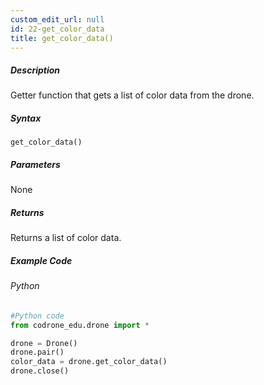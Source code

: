 ```yaml
---
custom_edit_url: null
id: 22-get_color_data
title: get_color_data()
---
```


##### Description

Getter function that gets a list of color data from the drone. <br />

##### Syntax
```get_color_data()```<br />


##### Parameters
None


##### Returns

Returns a list of color data.

##### Example Code
###### Python
```python
#Python code
from codrone_edu.drone import *

drone = Drone()
drone.pair()
color_data = drone.get_color_data()
drone.close()
```